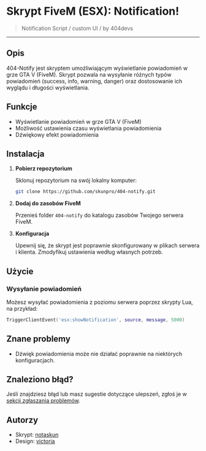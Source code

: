 # Skrypt FiveM (ESX): Notification!

> Notification Script / custom UI / by 404devs

---

## Opis

404-Notify jest skryptem umożliwiającym wyświetlanie powiadomień w grze GTA V (FiveM). Skrypt pozwala na wysyłanie różnych typów powiadomień (success, info, warning, danger) oraz dostosowanie ich wyglądu i długości wyświetlania.

## Funkcje

- Wyświetlanie powiadomień w grze GTA V (FiveM)
- Możliwość ustawienia czasu wyświetlania powiadomienia
- Dźwiękowy efekt powiadomienia

## Instalacja

1. **Pobierz repozytorium**

    Sklonuj repozytorium na swój lokalny komputer:

    ```bash
    git clone https://github.com/skunpro/404-notify.git
    ```

2. **Dodaj do zasobów FiveM**

    Przenieś folder `404-notify` do katalogu zasobów Twojego serwera FiveM.

3. **Konfiguracja**

    Upewnij się, że skrypt jest poprawnie skonfigurowany w plikach serwera i klienta. Zmodyfikuj ustawienia według własnych potrzeb.

## Użycie

### Wysyłanie powiadomień

Możesz wysyłać powiadomienia z poziomu serwera poprzez skrypty Lua, na przykład:

```lua
TriggerClientEvent('esx:showNotification', source, message, 5000)
```

## Znane problemy

- Dźwięk powiadomienia może nie działać poprawnie na niektórych konfiguracjach.

## Znaleziono błąd?

Jeśli znajdziesz błąd lub masz sugestie dotyczące ulepszeń, zgłoś je w [sekcji zgłaszania problemów](https://github.com/skunpro/404-notify/issues).

## Autorzy

- Skrypt: [notaskun](https://github.com/skunpro)
- Design: [victoria](https://github.com/deryys)

